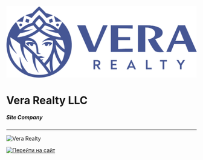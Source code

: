 ![screenshot of sample](/assets/images/Logo-blue.png)


Vera Realty LLC
=====================


##### Site Company
---



![Vera Realty](https://verarealty.github.io/assets/images/search-on-map1.png)

[![Перейти на сайт](https://verarealty.github.io/assets/images/button2.png)](https://www.verarealty.com)
